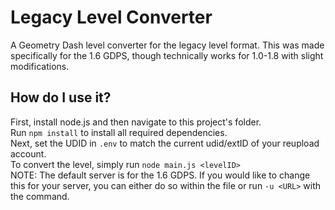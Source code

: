 # Legacy Level Converter
A Geometry Dash level converter for the legacy level format. This was made specifically for the 1.6 GDPS, though technically works for 1.0-1.8 with slight modifications.
## How do I use it?
First, install node.js and then navigate to this project's folder.\
Run `npm install` to install all required dependencies.\
Next, set the UDID in `.env` to match the current udid/extID of your reupload account.\
To convert the level, simply run `node main.js <levelID>`\
NOTE: The default server is for the 1.6 GDPS. If you would like to change this for your server, you can either do so within the file or run `-u <URL>` with the command.
